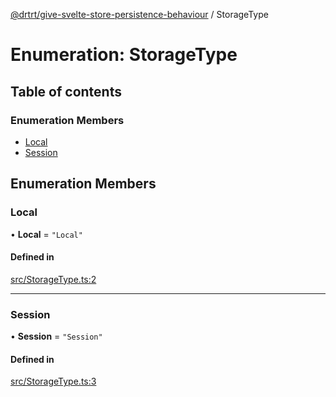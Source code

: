 [@drtrt/give-svelte-store-persistence-behaviour](../README.md) / StorageType

# Enumeration: StorageType

## Table of contents

### Enumeration Members

- [Local](StorageType.md#local)
- [Session](StorageType.md#session)

## Enumeration Members

### Local

• **Local** = ``"Local"``

#### Defined in

[src/StorageType.ts:2](https://github.com/drtrt-org/give-svelte-store-persistence-behaviour/blob/b2607f9/src/StorageType.ts#L2)

___

### Session

• **Session** = ``"Session"``

#### Defined in

[src/StorageType.ts:3](https://github.com/drtrt-org/give-svelte-store-persistence-behaviour/blob/b2607f9/src/StorageType.ts#L3)
